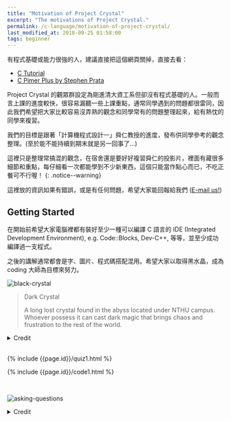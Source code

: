 ```yaml
---
title: "Motivation of Project Crystal"
excerpt: "The motivations of Project Crystal."
permalink: /c-language/motivation-of-project-crystal/
last_modified_at: 2018-09-25 01:58:00
tags: beginner
---
```


有程式基礎或能力很強的人，建議直接把這個網頁關掉，直接去看：
- [C Tutorial](https://www.tutorialspoint.com/cprogramming/index.htm)
- [C Pimer Plus by Stephen Prata](http://a.co/d/deD8s7I)

Project Crystal 的觀眾群設定為剛進清大資工系但卻沒有程式基礎的人。一般而言上課的進度較快，很容易漏聽一些上課重點，通常同學遇到的問題都很雷同，因此我們希望把大家比較容易沒弄熟的觀念和同學常有的問題整理起來，給有熱忱的同學來複習。

我們的目標是跟著「計算機程式設計一」舜仁教授的進度，發布供同學參考的觀念整理。(至於能不能持續到期末就是另一回事了...)

這裡只是整理常搞混的觀念，在宿舍還是要好好複習舜仁的投影片，裡面有藏很多細節和重點，每仔細看一次都能學到不少新東西，這個只能當作點心而已，不吃正餐可不行喔！
{: .notice--warning}

<!--more-->

這裡放的資訊如果有錯誤，或是有任何問題，希望大家能回報給我們 (<a href="mailto:j3.soon@msa.hinet.net">E-mail us!</a>)

## Getting Started

在開始前希望大家電腦裡都有裝好至少一種可以編譯 C 語言的 IDE (Integrated Development Environment), e.g. Code::Blocks, Dev-C++, 等等，並至少成功編譯過一支程式。

之後的講解通常都會是字、圖片、程式碼搭配混用。希望大家以取得黑水晶，成為 coding 大師為目標來努力。

![black-crystal]({{site.imgs}}{{page.id}}/crystal_black.png)

> Dark Crystal
>
> A long lost crystal found in the abyss located under NTHU campus.<br/>Whoever possess it can cast dark magic that brings chaos and frustration to the rest of the world.

<details><summary markdown="span">Credit</summary>The black crystal above is licensed by <a href="https://www.instagram.com/j00bcat/">Jenny</a>.</details><br/>

{% include {{page.id}}/quiz1.html %}

{% include {{page.id}}/code1.html %}

<br/>

![asking-questions]({{site.imgs}}{{page.id}}/asking-questions-grant-snider.jpg)
<details><summary markdown="span">Credit</summary><div markdown="1">
[Incidental Comics by Grant Snider](http://www.incidentalcomics.com/2015/08/asking-questions.html) is licensed under a [Creative Commons Attribution-NonCommercial-NoDerivatives 4.0 International License](https://creativecommons.org/licenses/by-nc-nd/4.0/).
</div></details>
